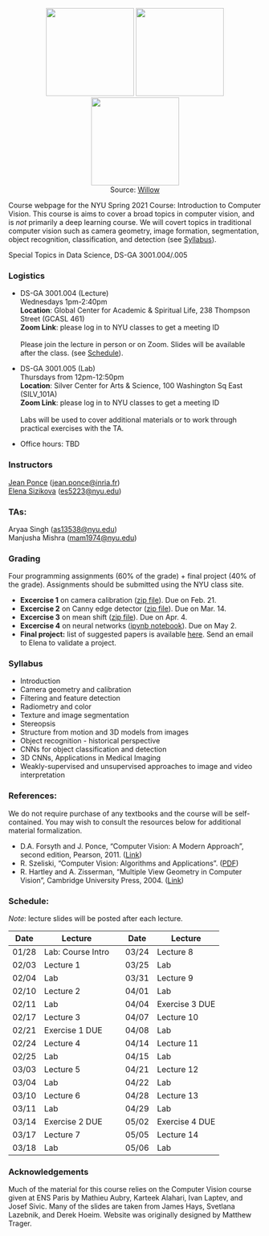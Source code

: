 <p align="center">
  <img src="https://www.di.ens.fr/willow/research/inpainting/images/new_000228/new_000228.jpg" width="175">
  <img src="https://www.di.ens.fr/willow/research/inpainting/images/new_000228/new_000228_outline.jpg" width="175">
  <img src="https://www.di.ens.fr/willow/research/inpainting/images/new_000228/new_000228_res_comb.jpg" width="175">
 <br>
  Source: <a href="https://www.di.ens.fr/willow/research/inpainting/">Willow</a>
</p>

Course webpage for the NYU Spring 2021 Course: Introduction to Computer Vision. This course is aims to cover a broad topics in computer vision, and is *not* primarily a deep learning course. We will covert topics in traditional computer vision such as camera geometry, image formation, segmentation, object recognition, classification, and detection (see [Syllabus](#Syllabus)).

Special Topics in Data Science, DS-GA 3001.004/.005

### Logistics

* DS-GA 3001.004 (Lecture) \
Wednesdays 1pm-2:40pm  \
**Location**: Global Center for Academic & Spiritual Life, 238 Thompson Street (GCASL 461)   \
**Zoom Link**: please log in to NYU classes to get a meeting ID \
\
Please join the lecture in person or on Zoom. Slides will be available after the class. (see [Schedule](#Schedule)).

* DS-GA 3001.005 (Lab) \
Thursdays from 12pm-12:50pm \
**Location**: Silver Center for Arts & Science, 100 Washington Sq East (SILV_101A) \
**Zoom Link**: please log in to NYU classes to get a meeting ID \
\
Labs will be used to cover additional materials or to work through practical exercises with the TA. 

* Office hours: TBD

### Instructors

<a href="https://www.di.ens.fr/~ponce/">Jean Ponce</a> (jean.ponce@inria.fr)  
<a href="https://esizikova.github.io">Elena Sizikova</a> (es5223@nyu.edu)

### TAs:  
Aryaa Singh (as13538@nyu.edu)  
Manjusha Mishra (mam1974@nyu.edu)

### Grading

Four programming assignments (60% of the grade) + final project (40% of the
grade). Assignments should be submitted using the NYU class site.

* **Excercise 1** on camera calibration ([zip file](/homeworks/homework1.zip)).
Due on Feb. 21.
* **Excercise 2** on Canny edge detector ([zip file](/homeworks/homework2.zip)).
Due on Mar. 14.
* **Excercise 3** on mean shift ([zip file](/homeworks/homework3.zip)).
Due on Apr. 4.
* **Excercise 4** on neural networks ([ipynb notebook](/homeworks/homework4.ipynb)). 
Due on May 2.
* **Final project:** list of suggested papers is available [here](https://docs.google.com/document/d/15wjCUedE69u1c5ijW3S407oxISkLNlnHvB8ztOSvUUg/edit?usp=sharing). Send an email to Elena to validate a project. 

<a name="Syllabus"></a>
### Syllabus 
  * Introduction
  * Camera geometry and calibration
  * Filtering and feature detection
  * Radiometry and color
  * Texture and image segmentation
  * Stereopsis
  * Structure from motion and 3D models from images
  * Object recognition - historical perspective
  * CNNs for object classification and detection
  * 3D CNNs, Applications in Medical Imaging
  * Weakly-supervised and unsupervised approaches to image and video interpretation 

### References:
We do not require purchase of any textbooks and the course will be self-contained. You may wish to consult the resources below for additional material formalization. 

* D.A. Forsyth and J. Ponce, “Computer Vision: A Modern Approach”, second edition, Pearson, 2011. (<a href="https://www.pearson.com/us/higher-education/program/Forsyth-Computer-Vision-A-Modern-Approach-2nd-Edition/PGM111082.html">Link</a>)
* R. Szeliski, “Computer Vision: Algorithms and Applications”. (<a href="http://szeliski.org/Book/">PDF</a>)
* R. Hartley and A. Zisserman, “Multiple View Geometry in Computer Vision”, Cambridge University Press, 2004. (<a href="https://www.robots.ox.ac.uk/~vgg/hzbook/">Link</a>)
 
<a name="Schedule"></a>
### Schedule:

*Note*: lecture slides will be posted after each lecture.

| Date  | Lecture               |       | Date  | Lecture               |
| ----- | --------------------- | ----- | ----- | --------------------- |
| 01/28 | Lab: Course Intro     |       | 03/24 | Lecture 8             |
| 02/03 | Lecture 1             |       | 03/25 | Lab                   |
| 02/04 | Lab                   |       | 03/31 | Lecture 9             |
| 02/10 | Lecture 2             |       | 04/01 | Lab                   |
| 02/11 | Lab                   |       | 04/04 | Exercise 3 DUE        |
| 02/17 | Lecture 3             |       | 04/07 | Lecture 10            |
| 02/21 | Exercise 1 DUE        |       | 04/08 | Lab                   |
| 02/24 | Lecture 4             |       | 04/14 | Lecture 11            |
| 02/25 | Lab                   |       | 04/15 | Lab                   |
| 03/03 | Lecture 5             |       | 04/21 | Lecture 12            |
| 03/04 | Lab                   |       | 04/22 | Lab                   |
| 03/10 | Lecture 6             |       | 04/28 | Lecture 13            |
| 03/11 | Lab                   |       | 04/29 | Lab                   |
| 03/14 | Exercise 2 DUE        |       | 05/02 | Exercise 4 DUE        |
| 03/17 | Lecture 7             |       | 05/05 | Lecture 14            |
| 03/18 | Lab                   |       | 05/06 | Lab                   |


### Acknowledgements
Much of the material for this course relies on the Computer Vision course given at ENS Paris by Mathieu Aubry, Karteek Alahari, Ivan Laptev, and Josef Sivic. Many of the slides are taken from James Hays, Svetlana Lazebnik, and Derek Hoeim. Website was originally designed by Matthew Trager.
